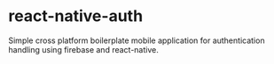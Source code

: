 # react-native-auth
Simple cross platform boilerplate mobile application for authentication handling using firebase and react-native.
